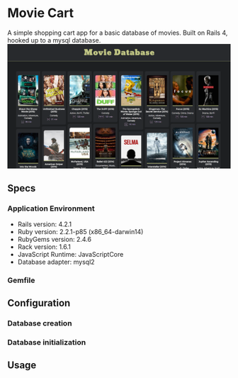 # Movie Cart
A simple shopping cart app for a basic database of movies.
Built on Rails 4, hooked up to a mysql database.
![alt tag](app/assets/images/screenshots/screenshot-database.png)

## Specs

### Application Environment

* Rails version: 4.2.1
* Ruby version: 2.2.1-p85 (x86_64-darwin14)
* RubyGems version: 2.4.6
* Rack version: 1.6.1
* JavaScript Runtime: JavaScriptCore
* Database adapter: mysql2

### Gemfile

## Configuration

### Database creation

### Database initialization

## Usage